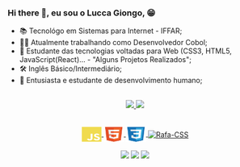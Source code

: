 ### Hi there 👋, eu sou o Lucca Giongo, 😁

- 📚 Tecnológo em Sistemas para Internet - IFFAR;
- 👨‍💻 Atualmente trabalhando como Desenvolvedor Cobol;
- 📘 Estudante das tecnologias voltadas para Web (CSS3, HTML5, JavaScript(React)... - "Alguns Projetos Realizados";
- 🛠️ Inglês Básico/Intermediário;
- 🙌 Entusiasta e estudante de desenvolvimento humano;

<br>
<div align="center">
  <a href="https://github.com/luccaGiongo">
  <img height="180em" src="https://github-readme-stats.vercel.app/api?username=luccaGiongo&show_icons=true&theme=dark&include_all_commits=true&count_private=true"/>
  <img height="180em" src="https://github-readme-stats.vercel.app/api/top-langs/?username=luccaGiongo&layout=compact&langs_count=7&theme=dark"/>
</div><br>

<div align="center">
<div style="display: inline_block"><br>
  <img align="center" alt="Js" height="30" width="40" src="https://raw.githubusercontent.com/devicons/devicon/master/icons/javascript/javascript-plain.svg">
  <img align="center" alt="Rafa-HTML" height="30" width="40" src="https://raw.githubusercontent.com/devicons/devicon/master/icons/html5/html5-original.svg">
  <img align="center" alt="Rafa-CSS" height="30" width="40" src="https://raw.githubusercontent.com/devicons/devicon/master/icons/css3/css3-original.svg">
  <img align="center" alt="Rafa-CSS" height="30" width="40" src="https://cdn.jsdelivr.net/gh/devicons/devicon/icons/vscode/vscode-original.svg" />    
</div>
</div>

<br>

<div align="center">
<div> 
  <a href="https://instagram.com/lucca_giongo" target="_blank"><img src="https://img.shields.io/badge/-Instagram-%23E4405F?style=for-the-badge&logo=instagram&logoColor=white" target="_blank"></a>
  <a href = "mailto:giongo.lucca@gmail.com"><img src="https://img.shields.io/badge/-Gmail-%23333?style=for-the-badge&logo=gmail&logoColor=white" target="_blank"></a>
  <a href="https://www.linkedin.com/in/lucca-giongo-2ba5511a3/" target="_blank"><img src="https://img.shields.io/badge/-LinkedIn-%230077B5?style=for-the-badge&logo=linkedin&logoColor=white" target="_blank"></a> 
</div>
</div>



